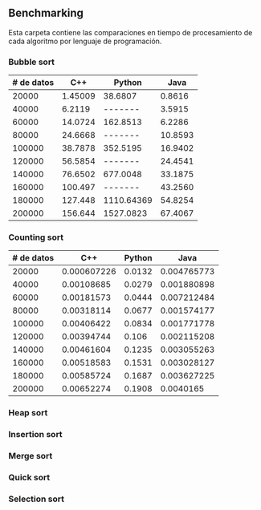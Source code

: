 ## Benchmarking
Esta carpeta contiene las comparaciones en tiempo de procesamiento de cada algoritmo por lenguaje de programación.
### Bubble sort
| # de datos | C++ | Python | Java |
| ------------- | ------------- | ------------- | ------------- |
|20000 | 1.45009 | 38.6807 | 0.8616 |
|40000 | 6.2119 | ------- | 3.5915 |
|60000 | 14.0724 | 162.8513 | 6.2286 |
|80000 | 24.6668 | ------- | 10.8593 |
|100000 | 38.7878 | 352.5195 | 16.9402 |
|120000 | 56.5854 | ------- | 24.4541 |
|140000 | 76.6502 | 677.0048 | 33.1875 |
|160000 | 100.497 | ------- | 43.2560 |
|180000 | 127.448 | 1110.64369 | 54.8254 |
|200000 | 156.644 | 1527.0823 | 67.4067 |
### Counting sort
| # de datos | C++ | Python | Java |
| ------------- | ------------- | ------------- | ------------- |
|20000 | 0.000607226 | 0.0132 | 0.004765773 |
|40000 | 0.00108685 | 0.0279 | 0.001880898 |
|60000 | 0.00181573 | 0.0444 | 0.007212484 |
|80000 | 0.00318114 | 0.0677 | 0.001574177 |
|100000 | 0.00406422 | 0.0834 | 0.001771778 |
|120000 | 0.00394744 | 0.106 | 0.002115208 |
|140000 | 0.00461604 | 0.1235 | 0.003055263 |
|160000 | 0.00518583 | 0.1531 | 0.003028127 |
|180000 | 0.00585724 | 0.1687 | 0.003627225 |
|200000 | 0.00652274 | 0.1908 | 0.0040165 |
### Heap sort
### Insertion sort
### Merge sort
### Quick sort
### Selection sort
